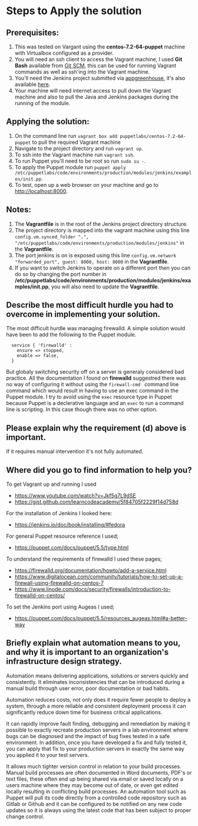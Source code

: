 # Steps to Apply the solution
## Prerequisites:
  1. This was tested on Vargant using the **centos-7.2-64-puppet** machine with Virtualbox configured as a provider.
  2. You will need an ssh client to access the Vagrant machine, I used **Git Bash** available from [Git SCM](https://git-scm.com/), this can be used for running Vagrant commands as well as ssh'ing into the Vagrant machine.
  3. You'll need the Jenkins project submitted via [appgreenhouse](https://app.greenhouse.io), it's also available [here](https://github.com/16c7x/jenkins). 
  4. Your machine will need internet access to pull down the Vagrant machine and also to pull the Java and Jenkins packages during the running of the module. 

## Applying the solution:
  1. On the command line run ```vagrant box add puppetlabs/centos-7.2-64-puppet``` to pull the required Vagrant machine
  2. Navigate to the project directory and run ```vagrant up```.
  3. To ssh into the Vagrant machine run ```vagrant ssh```.
  4. To run Puppet you'll need to be root so run ```sudo su -```.
  5. To apply the Puppet module run ```puppet apply /etc/puppetlabs/code/environments/production/modules/jenkins/examples/init.pp```.
  6. To test, open up a web browser on your machine and go to [http://localhost:8000](http://localhost:8000).

## Notes:
  1. The **Vagrantfile** is in the root of the Jenkins project directory structure. 
  1. The project directory is mapped into the vagrant machine using this line ```config.vm.synced_folder ".", "/etc/puppetlabs/code/environments/production/modules/jenkins"``` in the **Vagrantfile**.
  2. The port jenkins is on is exposed using this line ```config.vm.network "forwarded_port", guest: 8000, host: 8000``` in the **Vagrantfile**. 
  3. If you want to switch Jenkins to operate on a different port then you can do so by changing the port number in **/etc/puppetlabs/code/environments/production/modules/jenkins/examples/init.pp**, you will also need to update the **Vagrantfile**.

## Describe the most difficult hurdle you had to overcome in implementing your solution.
The most difficult hurdle was managing firewalld.
A simple solution would have been to add the following to the Puppet module.
```
  service { 'firewalld' :
    ensure => stopped,
    enable => false,  
  }
```
But globaly switching security off on a server is generaly considered bad practice.
All the documentation I found on **firewalld** suggestred there was no way of configuring it without using the ```firewall-cmd ``` command line command which would result in having to use an exec command in the Puppet module. I try to avoid using the ```exec``` resource type in Puppet because Puppet is a declerative language and an ```exec``` to run a command line is scripting. In this case though there was no other option. 

## Please explain why the requirement (d) above is important.
If it requires manual intervention it's not fully automated.

## Where did you go to find information to help you?
To get Vagrant up and running I used
- https://www.youtube.com/watch?v=Jkf5g7L9dSE
- https://gist.github.com/learncodeacademy/5f84705f2229f14d758d

For the installation of Jenkins I looked here:
- https://jenkins.io/doc/book/installing/#fedora

For general Puppet resource reference I used;
- https://puppet.com/docs/puppet/5.5/type.html

To understand the requirements of firewalld I used these pages;
- https://firewalld.org/documentation/howto/add-a-service.html
- https://www.digitalocean.com/community/tutorials/how-to-set-up-a-firewall-using-firewalld-on-centos-7
- https://www.linode.com/docs/security/firewalls/introduction-to-firewalld-on-centos/

To set the Jenkins port using Augeas I used;
- https://puppet.com/docs/puppet/5.5/resources_augeas.html#a-better-way

## Briefly explain what automation means to you, and why it is important to an organization's infrastructure design strategy.
Automation means delivering applications, solutions or servers quickly and consistently.
It eliminates inconsistencies that can be introduced during a manual build through user error, poor documentation or bad habits.

Automation reduces costs, not only does it require fewer people to deploy a system, through a more reliable and consistent deployment process it can significantly reduce down time for business critical applications. 

It can rapidly improve fault finding, debugging and remediation by making it possible to exactly recreate production servers in a lab environment where bugs can be diagnosed and the impact of bug fixes tested in a safe environment. In addition, once you have developed a fix and fully tested it, you can apply that fix to your production servers in exactly the same way you applied it to your test servers. 

It allows much tighter version control in relation to your build processes. Manual build processes are often documented in Word documents, PDF's or text files, these often end up being shared via email or saved locally on a users machine where they may become out of date, or even get edited locally resulting in conflicting build processes. An automation tool such as Puppet will pull its code directly from a controlled code repository such as Gitlab or Github and it can be configured to be notified on any new code updates so it is always using the latest code that has been subject to proper change control.